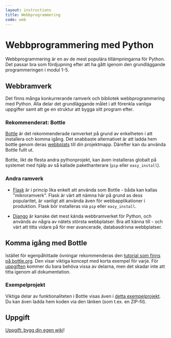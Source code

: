 ```yaml
---
layout: instructions
title: Webbprogrammering
code: web
---
```


# Webbprogrammering med Python

Webbprogrammering är en av de mest populära tillämpningarna för Python. Det passar bra som fördjupning efter att ha gått igenom den grundläggande programmeringen i modul 1-5.

<!--

## ScalableLearning - Videos om webbapplikationer

Till denna modul finns det videoinspelningar som jag gjort. De är kompletterande till föreläsningarna som vi haft i denna modul, och går igenom alla koncept grundligt. All kod som skrivs i videoinspelningarna finns även tillgänglig. För att få tillgång till dessa videos, och möjlighet att ställa frågor till videoinspelningarna så följ dessa instuktioner:

1. Surfa till [https://www.scalable-learning.com/#/](https://www.scalable-learning.com/#/) och skapa ett konto med valfri epostadress.
2. Lägg till denna kursen genom att välja  “Join Course” från menyn “Courses” och ange följande nyckel för kusen: DA354A : YELAT-29268

-->

## Webbramverk

Det finns många konkurrerande ramverk och bibliotek webbprogrammering med Python. Alla delar det grundläggande målet i att förenkla vanliga uppgifter samt att ge en struktur att bygga sitt program efter.

### Rekommenderat: Bottle

[Bottle](http://bottlepy.org/) är det rekommenderade ramverket på grund av enkelheten i att installera och komma igång. Det snabbaste alternativet är att ladda hem bottle genom deras [webbplats](http://bottlepy.org/docs/stable/) till din projektmapp. Därefter kan du använda Bottle fullt ut.

Bottle, likt de flesta andra pythonprojekt, kan även installeras globalt på systemet med hjälp av så kallade pakethanterare (`pip` eller `easy_install`).

### Andra ramverk

* [Flask](http://flask.pocoo.org) är i princip lika enkelt att använda som Bottle - båda kan kallas "mikroramverk". Flask är värt att nämna här på grund as dess popularitet, är vanligt att använda även för webbapplikationer i produktion. Flask bör installeras via `pip` eller `easy_install`.

* [Django](https://www.djangoproject.com) är kanske det mest kända webbramverket för Python, och används av några av nätets största webbplatser. Bra att känna till - och värt att titta vidare på för mer avancerade, databasdrivna webbplatser.


## Komma igång med Bottle

Istället för egenpåhittade övningar rekommenderas den [tutorial som finns på bottle.org](http://bottlepy.org/docs/dev/tutorial.html#quickstart-hello-world). Den visar viktiga koncept med korta exempel för varje. För [uppgiften](assignments/wiki.html) kommer du bara behöva vissa av delarna, men det skadar inte att titta igenom all dokumentation.

### Exempelprojekt

Viktiga delar av funktionaliteten i Bottle visas även i [detta exempelprojekt](https://github.com/Tibbelit/Example-bottle-app). Du kan även ladda hem koden via den länken (som t.ex. en ZIP-fil).

<!--
[Så här ser det ut när man kör projektet](http://tibbelit2.pythonanywhere.com/). (Publicerat gratis via [PythonAnywhere](https://www.pythonanywhere.com).)
-->

## Uppgift

[Uppgift: bygg din egen wiki](assignments/wiki.html)!
